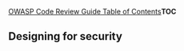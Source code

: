 [OWASP Code Review Guide Table of
Contents](OWASP_Code_Review_Guide_Table_of_Contents "wikilink")__TOC__

## Designing for security